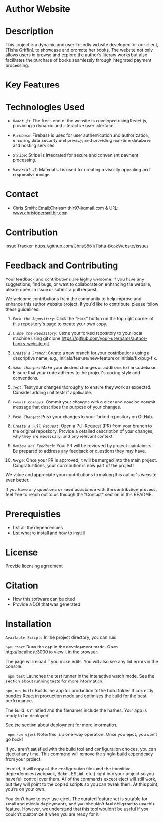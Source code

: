 # Author Website

# Description 
This project is a dynamic and user-friendly website developed for our client, [Tisha Griffin], to showcase and promote her books. The website not only allows users to browse and explore the author's literary works but also facilitates the purchase of books seamlessly through integrated payment processing.

# Key Features

# Technologies Used
* *`React.js`*: The front-end of the website is developed using React.js, providing a dynamic and interactive user interface.

* *`Firebase`*: Firebase is used for user authentication and authorization, ensuring data security and privacy, and providing real-time database and hosting services.

* *`Stripe`*: Stripe is integrated for secure and convenient payment processing.

* *`Material UI`*: Material UI is used for creating a visually appealing and responsive design.

# Contact
* Chris Smith: Email:Chrissmithjr97@gmail.com & URL: www.christopersmithjr.com

# Contribution
Issue Tracker: https://github.com/ChrisS561/Tisha-BookWebsite/issues

# Feedback and Contributing
Your feedback and contributions are highly welcome. If you have any suggestions, find bugs, or want to collaborate on enhancing the website, please open an issue or submit a pull request.

We welcome contributions from the community to help improve and enhance this author website project. If you'd like to contribute, please follow these guidelines:

1.  *`Fork the Repository`*: Click the "Fork" button on the top right corner of this repository's page to create your own copy.

2.  *`Clone the Repository`*: Clone your forked repository to your local machine using git clone https://github.com/your-username/author-books-website.git.

3.  *`Create a Branch`*: Create a new branch for your contributions using a descriptive name, e.g., initials/feature/new-feature or initials/fix/bug-fix.

4.  *`Make Changes`*: Make your desired changes or additions to the codebase. Ensure that your code adheres to the project's coding style and conventions.

5.  *`Test`*: Test your changes thoroughly to ensure they work as expected. Consider adding unit tests if applicable.

6.  *`Commit Changes`*: Commit your changes with a clear and concise commit message that describes the purpose of your changes.

7.  *`Push Changes`*: Push your changes to your forked repository on GitHub.

8.  *`Create a Pull Request`*: Open a Pull Request (PR) from your branch to the original repository. Provide a detailed description of your changes, why they are necessary, and any relevant context.

9.  *`Review and Feedback`*: Your PR will be reviewed by project maintainers. Be prepared to address any feedback or questions they may have.

10.  *`Merge`*: Once your PR is approved, it will be merged into the main project. Congratulations, your contribution is now part of the project!

We value and appreciate your contributions to making this author's website even better.

If you have any questions or need assistance with the contribution process, feel free to reach out to us through the "Contact" section in this README.

# Prerequisties 
* List all the dependencies 
* List what to install and how to install

# License
Provide licensing agreement

# Citation
* How this software can be cited 
* Provide a DOI that was generated 

# Installation
 ``` Available Scripts ```
In the project directory, you can run:

```npm start```
Runs the app in the development mode.
Open http://localhost:3000 to view it in the browser.

The page will reload if you make edits.
You will also see any lint errors in the console.

``` npm test```
Launches the test runner in the interactive watch mode.
See the section about running tests for more information.

```npm run build```
Builds the app for production to the build folder.
It correctly bundles React in production mode and optimizes the build for the best performance.

The build is minified and the filenames include the hashes.
Your app is ready to be deployed!

See the section about deployment for more information.

``` npm run eject```
Note: this is a one-way operation. Once you eject, you can’t go back!

If you aren’t satisfied with the build tool and configuration choices, you can eject at any time. This command will remove the single-build dependency from your project.

Instead, it will copy all the configuration files and the transitive dependencies (webpack, Babel, ESLint, etc.) right into your project so you have full control over them. All of the commands except eject will still work, but they will point to the copied scripts so you can tweak them. At this point, you’re on your own.

You don’t have to ever use eject. The curated feature set is suitable for small and middle deployments, and you shouldn’t feel obligated to use this feature. However, we understand that this tool wouldn’t be useful if you couldn’t customize it when you are ready for it.
